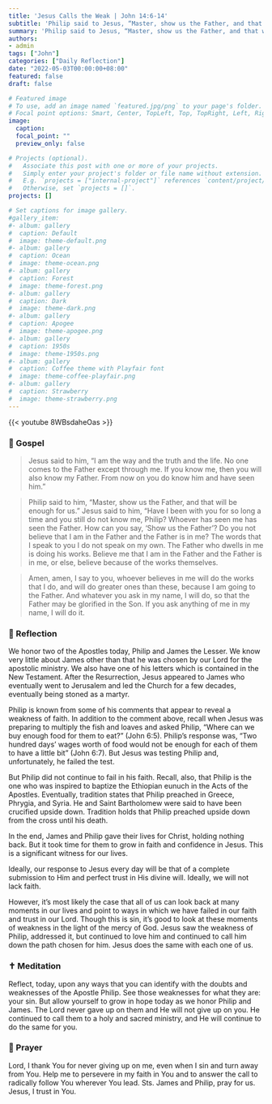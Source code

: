 ```yaml
---
title: 'Jesus Calls the Weak | John 14:6-14'
subtitle: 'Philip said to Jesus, “Master, show us the Father, and that will be enough for us.”  Jesus said to him, “Have I been with you for so long a time and you still do not know me, Philip?”  John 14:8–9'
summary: 'Philip said to Jesus, “Master, show us the Father, and that will be enough for us.”  Jesus said to him, “Have I been with you for so long a time and you still do not know me, Philip?”  John 14:8–9'
authors:
- admin
tags: ["John"]
categories: ["Daily Reflection"]
date: "2022-05-03T00:00:00+08:00"
featured: false
draft: false

# Featured image
# To use, add an image named `featured.jpg/png` to your page's folder.
# Focal point options: Smart, Center, TopLeft, Top, TopRight, Left, Right, BottomLeft, Bottom, BottomRight
image:
  caption:
  focal_point: ""
  preview_only: false

# Projects (optional).
#   Associate this post with one or more of your projects.
#   Simply enter your project's folder or file name without extension.
#   E.g. `projects = ["internal-project"]` references `content/project/deep-learning/index.md`.
#   Otherwise, set `projects = []`.
projects: []

# Set captions for image gallery.
#gallery_item:
#- album: gallery
#  caption: Default
#  image: theme-default.png
#- album: gallery
#  caption: Ocean
#  image: theme-ocean.png
#- album: gallery
#  caption: Forest
#  image: theme-forest.png
#- album: gallery
#  caption: Dark
#  image: theme-dark.png
#- album: gallery
#  caption: Apogee
#  image: theme-apogee.png
#- album: gallery
#  caption: 1950s
#  image: theme-1950s.png
#- album: gallery
#  caption: Coffee theme with Playfair font
#  image: theme-coffee-playfair.png
#- album: gallery
#  caption: Strawberry
#  image: theme-strawberry.png
---
```


{{< youtube 8WBsdaheOas >}}

### :love_letter: Gospel
> Jesus said to him, “I am the way and the truth and the life. No one comes to the Father except through me. If you know me, then you will also know my Father. From now on you do know him and have seen him.”

> Philip said to him, “Master, show us the Father, and that will be enough for us.” Jesus said to him, “Have I been with you for so long a time and you still do not know me, Philip? Whoever has seen me has seen the Father. How can you say, ‘Show us the Father’? Do you not believe that I am in the Father and the Father is in me? The words that I speak to you I do not speak on my own. The Father who dwells in me is doing his works. Believe me that I am in the Father and the Father is in me, or else, believe because of the works themselves.

>  Amen, amen, I say to you, whoever believes in me will do the works that I do, and will do greater ones than these, because I am going to the Father. And whatever you ask in my name, I will do, so that the Father may be glorified in the Son. If you ask anything of me in my name, I will do it.

### :speech_balloon: Reflection
We honor two of the Apostles today, Philip and James the Lesser.  We know very little about James other than that he was chosen by our Lord for the apostolic ministry.  We also have one of his letters which is contained in the New Testament.  After the Resurrection, Jesus appeared to James who eventually went to Jerusalem and led the Church for a few decades, eventually being stoned as a martyr.

Philip is known from some of his comments that appear to reveal a weakness of faith.  In addition to the comment above, recall when Jesus was preparing to multiply the fish and loaves and asked Philip, “Where can we buy enough food for them to eat?” (John 6:5).  Philip’s response was, “Two hundred days’ wages worth of food would not be enough for each of them to have a little bit” (John 6:7).  But Jesus was testing Philip and, unfortunately, he failed the test.

But Philip did not continue to fail in his faith.  Recall, also, that Philip is the one who was inspired to baptize the Ethiopian eunuch in the Acts of the Apostles.  Eventually, tradition states that Philip preached in Greece, Phrygia, and Syria.  He and Saint Bartholomew were said to have been crucified upside down.  Tradition holds that Philip preached upside down from the cross until his death.

In the end, James and Philip gave their lives for Christ, holding nothing back.  But it took time for them to grow in faith and confidence in Jesus.  This is a significant witness for our lives.

Ideally, our response to Jesus every day will be that of a complete submission to Him and perfect trust in His divine will.  Ideally, we will not lack faith.

However, it’s most likely the case that all of us can look back at many moments in our lives and point to ways in which we have failed in our faith and trust in our Lord.  Though this is sin, it’s good to look at these moments of weakness in the light of the mercy of God.  Jesus saw the weakness of Philip, addressed it, but continued to love him and continued to call him down the path chosen for him.  Jesus does the same with each one of us.

### :latin_cross: Meditation
Reflect, today, upon any ways that you can identify with the doubts and weaknesses of the Apostle Philip.  See those weaknesses for what they are: your sin.  But allow yourself to grow in hope today as we honor Philip and James.  The Lord never gave up on them and He will not give up on you.  He continued to call them to a holy and sacred ministry, and He will continue to do the same for you.

### :pray: Prayer
Lord, I thank You for never giving up on me, even when I sin and turn away from You.  Help me to persevere in my faith in You and to answer the call to radically follow You wherever You lead.  Sts. James and Philip, pray for us.  Jesus, I trust in You.
